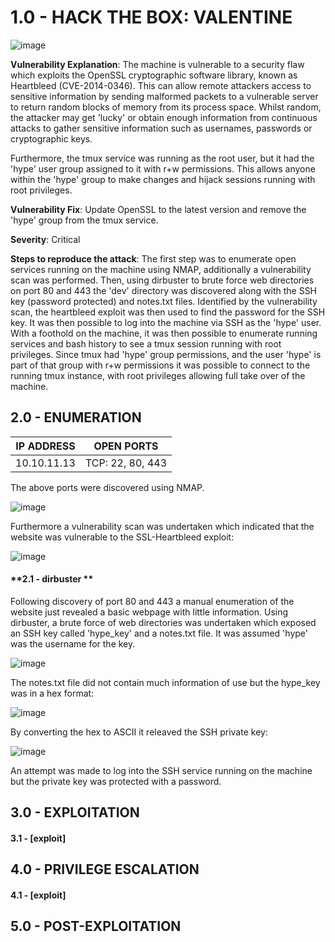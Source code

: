 # 1.0 - HACK THE BOX: VALENTINE

![image](https://github.com/Gladoodles/hackthebox_machines/assets/96867367/9011e492-9af8-42a6-b9d2-98cd2a63eb1a)

**Vulnerability Explanation**: The machine is vulnerable to a security flaw which exploits the OpenSSL cryptographic software library, known as Heartbleed (CVE-2014-0346). This can allow remote attackers access to sensitive information by sending malformed packets to a vulnerable server to return random blocks of memory from its process space. Whilst random, the attacker may get 'lucky' or obtain enough information from continuous attacks to gather sensitive information such as usernames, passwords or cryptographic keys. 

Furthermore, the tmux service was running as the root user, but it had the 'hype' user group assigned to it with r+w permissions. This allows anyone within the 'hype' group to make changes and hijack sessions running with root privileges. 

**Vulnerability Fix**: Update OpenSSL to the latest version and remove the 'hype' group from the tmux service. 

**Severity**: Critical

**Steps to reproduce the attack**: The first step was to enumerate open services running on the machine using NMAP, additionally a vulnerability scan was performed. Then, using dirbuster to brute force web directories on port 80 and 443 the 'dev' directory was discovered along with the SSH key (password protected) and notes.txt files. Identified by the vulnerability scan, the heartbleed exploit was then used to find the password for the SSH key. It was then possible to log into the machine via SSH as the 'hype' user. With a foothold on the machine, it was then possible to enumerate running services and bash history to see a tmux session running with root privileges. Since tmux had 'hype' group permissions, and the user 'hype' is part of that group with r+w permissions it was possible to connect to the running tmux instance, with root privileges allowing full take over of the machine. 

## 2.0 - ENUMERATION
| **IP ADDRESS** | **OPEN PORTS** |
|----------|--------------------|
| 10.10.11.13 | TCP: 22, 80, 443 |

The above ports were discovered using NMAP. 

![image](https://github.com/Gladoodles/hackthebox_machines/assets/96867367/75d09006-57e2-48b0-8129-e877c885f0d2)

Furthermore a vulnerability scan was undertaken which indicated that the website was vulnerable to the SSL-Heartbleed exploit:

![image](https://github.com/Gladoodles/hackthebox_machines/assets/96867367/fe46d330-d7fd-4c63-8ce2-0442f8f536bb)

#### **2.1 - dirbuster **

Following discovery of port 80 and 443 a manual enumeration of the website just revealed a basic webpage with little information. Using dirbuster, a brute force of web directories was undertaken which exposed an SSH key called 'hype_key' and a notes.txt file. It was assumed 'hype' was the username for the key. 

![image](https://github.com/Gladoodles/hackthebox_machines/assets/96867367/953d447c-f913-466a-ad5c-4ab6b15284a6)

The notes.txt file did not contain much information of use but the hype_key was in a hex format:

![image](https://github.com/Gladoodles/hackthebox_machines/assets/96867367/29378279-5484-4e58-938b-2d69ca960c0d)

By converting the hex to ASCII it releaved the SSH private key:

![image](https://github.com/Gladoodles/hackthebox_machines/assets/96867367/8e39f6e7-97e7-4e44-91a3-af9f42c293b0)

An attempt was made to log into the SSH service running on the machine but the private key was protected with a password. 

## 3.0 - EXPLOITATION

#### **3.1 - [exploit]**

## 4.0 - PRIVILEGE ESCALATION 

#### **4.1 - [exploit]**

## 5.0 - POST-EXPLOITATION 
